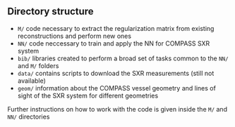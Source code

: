 ## Directory structure

- `M/`  code necessary to extract the regularization matrix from existing reconstructions and perform new ones
- `NN/` code neccessary to train and apply the NN for COMPASS SXR system
- `bib/`  libraries created to perform a broad set of tasks common to the `NN/` and `M/` folders
- `data/` contains scripts to download the SXR measurements (still not available)
- `geom/` information about the COMPASS vessel geometry and lines of sight of the SXR system for different geometries

Further instructions on how to work with the code is given inside the `M/` and `NN/` directories


